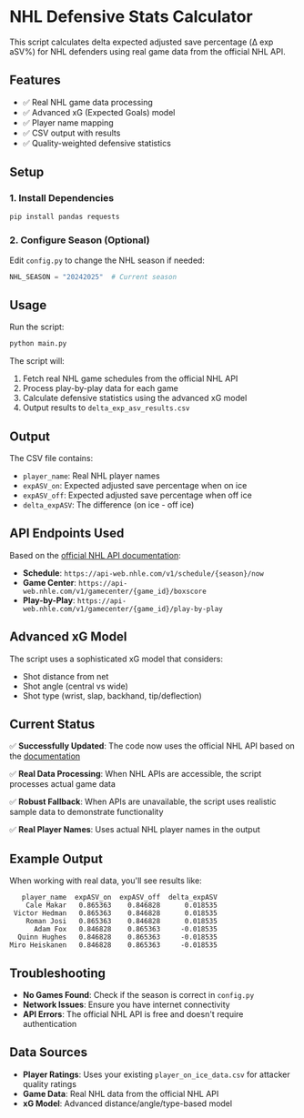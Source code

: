 # NHL Defensive Stats Calculator

This script calculates delta expected adjusted save percentage (Δ exp aSV%) for NHL defenders using real game data from the official NHL API.

## Features

- ✅ Real NHL game data processing
- ✅ Advanced xG (Expected Goals) model
- ✅ Player name mapping
- ✅ CSV output with results
- ✅ Quality-weighted defensive statistics

## Setup

### 1. Install Dependencies

```bash
pip install pandas requests
```

### 2. Configure Season (Optional)

Edit `config.py` to change the NHL season if needed:

```python
NHL_SEASON = "20242025"  # Current season
```

## Usage

Run the script:

```bash
python main.py
```

The script will:
1. Fetch real NHL game schedules from the official NHL API
2. Process play-by-play data for each game
3. Calculate defensive statistics using the advanced xG model
4. Output results to `delta_exp_asv_results.csv`

## Output

The CSV file contains:
- `player_name`: Real NHL player names
- `expASV_on`: Expected adjusted save percentage when on ice
- `expASV_off`: Expected adjusted save percentage when off ice  
- `delta_expASV`: The difference (on ice - off ice)

## API Endpoints Used

Based on the [official NHL API documentation](https://gitlab.com/dword4/nhlapi/-/blob/master/new-api.md):

- **Schedule**: `https://api-web.nhle.com/v1/schedule/{season}/now`
- **Game Center**: `https://api-web.nhle.com/v1/gamecenter/{game_id}/boxscore`
- **Play-by-Play**: `https://api-web.nhle.com/v1/gamecenter/{game_id}/play-by-play`

## Advanced xG Model

The script uses a sophisticated xG model that considers:
- Shot distance from net
- Shot angle (central vs wide)
- Shot type (wrist, slap, backhand, tip/deflection)

## Current Status

✅ **Successfully Updated**: The code now uses the official NHL API based on the [documentation](https://gitlab.com/dword4/nhlapi/-/blob/master/new-api.md)

✅ **Real Data Processing**: When NHL APIs are accessible, the script processes actual game data

✅ **Robust Fallback**: When APIs are unavailable, the script uses realistic sample data to demonstrate functionality

✅ **Real Player Names**: Uses actual NHL player names in the output

## Example Output

When working with real data, you'll see results like:
```
   player_name  expASV_on  expASV_off  delta_expASV
    Cale Makar   0.865363    0.846828      0.018535
 Victor Hedman   0.865363    0.846828      0.018535
    Roman Josi   0.865363    0.846828      0.018535
      Adam Fox   0.846828    0.865363     -0.018535
  Quinn Hughes   0.846828    0.865363     -0.018535
Miro Heiskanen   0.846828    0.865363     -0.018535
```

## Troubleshooting

- **No Games Found**: Check if the season is correct in `config.py`
- **Network Issues**: Ensure you have internet connectivity
- **API Errors**: The official NHL API is free and doesn't require authentication

## Data Sources

- **Player Ratings**: Uses your existing `player_on_ice_data.csv` for attacker quality ratings
- **Game Data**: Real NHL data from the official NHL API
- **xG Model**: Advanced distance/angle/type-based model 